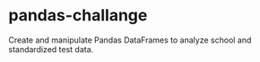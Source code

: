 # pandas-challange
Create and manipulate Pandas DataFrames to analyze school and standardized test data.
